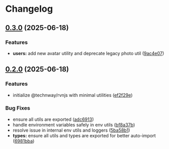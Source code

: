 # Changelog

## [0.3.0](https://github.com/technway/rvnjs/compare/rvnjs-v0.2.0...rvnjs-v0.3.0) (2025-06-18)


### Features

* **users:** add new avatar utility and deprecate legacy photo util ([9ac4e07](https://github.com/technway/rvnjs/commit/9ac4e078aae5c38533d1c485fa4f4efebc8c19f8))

## [0.2.0](https://github.com/technway/rvnjs/compare/rvnjs-v0.1.225...rvnjs-v0.2.0) (2025-06-18)


### Features

* initialize @technway/rvnjs with minimal utilities ([ef2f29e](https://github.com/technway/rvnjs/commit/ef2f29e4f522db259a318750d928b6d268d234cd))


### Bug Fixes

* ensure all utils are exported ([adc6913](https://github.com/technway/rvnjs/commit/adc6913781e4bb3d9af309e817138ee19a612ba8))
* handle environment variables safely in env utils ([bf8a37b](https://github.com/technway/rvnjs/commit/bf8a37b6145f4b59ed2b248bad34c47762a4860e))
* resolve issue in internal env utils and loggers ([5ba58b1](https://github.com/technway/rvnjs/commit/5ba58b12cb6d8a4e35b0a7f1431fe9b837b48396))
* **types:** ensure all utils and types are exported for better auto-import ([6981bba](https://github.com/technway/rvnjs/commit/6981bba19082985e93b28ac1c04f9cbac6399469))
